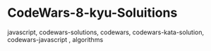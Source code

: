 # CodeWars-8-kyu-Soluitions
javascript, codewars-solutions, codewars,  codewars-kata-solution,  codewars-javascript , algorithms
